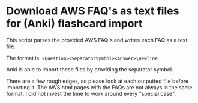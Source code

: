 # Download AWS FAQ's as text files for (Anki) flashcard import

This script parses the provided AWS FAQ's and writes each FAQ as a text file.

The format is: `<Question><SeparatorSymbol><Answer>\newline`

Anki is able to import these files by providing the separator symbol.

There are a few rough edges, so please look at each outputted file before importing it. The AWS html pages with the FAQs are not always in the same format. I did not invest the time to work around every "special case".